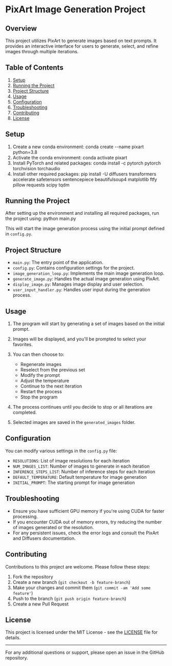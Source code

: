 # PixArt Image Generation Project

## Overview

This project utilizes PixArt to generate images based on text prompts. It provides an interactive interface for users to generate, select, and refine images through multiple iterations.

## Table of Contents

1. [Setup](#setup)
2. [Running the Project](#running-the-project)
3. [Project Structure](#project-structure)
4. [Usage](#usage)
5. [Configuration](#configuration)
6. [Troubleshooting](#troubleshooting)
7. [Contributing](#contributing)
8. [License](#license)

## Setup

1. Create a new conda environment: conda create --name pixart python=3.8
2. Activate the conda environment: conda activate pixart
3. Install PyTorch and related packages: conda install -c pytorch pytorch torchvision torchaudio
4. Install other required packages: pip install -U diffusers transformers accelerate safetensors sentencepiece beautifulsoup4 matplotlib ftfy pillow requests scipy tqdm

## Running the Project

After setting up the environment and installing all required packages, run the project using: python main.py

This will start the image generation process using the initial prompt defined in `config.py`.

## Project Structure

- `main.py`: The entry point of the application.
- `config.py`: Contains configuration settings for the project.
- `image_generation_loop.py`: Implements the main image generation loop.
- `generate_image.py`: Handles the actual image generation using PixArt.
- `display_image.py`: Manages image display and user selection.
- `user_input_handler.py`: Handles user input during the generation process.

## Usage

1. The program will start by generating a set of images based on the initial prompt.
2. Images will be displayed, and you'll be prompted to select your favorites.
3. You can then choose to:
   - Regenerate images
   - Reselect from the previous set
   - Modify the prompt
   - Adjust the temperature
   - Continue to the next iteration
   - Restart the process
   - Stop the program

4. The process continues until you decide to stop or all iterations are completed.
5. Selected images are saved in the `generated_images` folder.

## Configuration

You can modify various settings in the `config.py` file:

- `RESOLUTIONS`: List of image resolutions for each iteration
- `NUM_IMAGES_LIST`: Number of images to generate in each iteration
- `INFERENCE_STEPS_LIST`: Number of inference steps for each iteration
- `DEFAULT_TEMPERATURE`: Default temperature for image generation
- `INITIAL_PROMPT`: The starting prompt for image generation

## Troubleshooting

- Ensure you have sufficient GPU memory if you're using CUDA for faster processing.
- If you encounter CUDA out of memory errors, try reducing the number of images generated or the resolution.
- For any persistent issues, check the error logs and consult the PixArt and Diffusers documentation.

## Contributing

Contributions to this project are welcome. Please follow these steps:

1. Fork the repository
2. Create a new branch (`git checkout -b feature-branch`)
3. Make your changes and commit them (`git commit -am 'Add some feature'`)
4. Push to the branch (`git push origin feature-branch`)
5. Create a new Pull Request

## License

This project is licensed under the MIT License - see the [LICENSE](LICENSE) file for details.

---

For any additional questions or support, please open an issue in the GitHub repository.